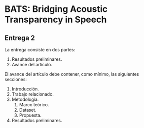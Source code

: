 # BATS: Bridging Acoustic Transparency in Speech

## Entrega 2

La entrega consiste en dos partes:

1. Resultados preliminares.
2. Avance del artículo.

El avance del artículo debe contener, como mínimo, las siguientes secciones:

1. Introducción.
2. Trabajo relacionado.
3. Metodología.
    1. Marco teórico.
    2. Dataset.
    3. Propuesta.
4. Resultados preliminares.